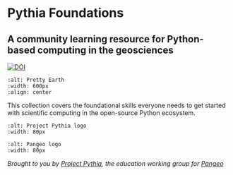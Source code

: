 # Pythia Foundations

## A community learning resource for Python-based computing in the geosciences

[![DOI](https://zenodo.org/badge/338145160.svg)](https://zenodo.org/badge/latestdoi/338145160)

```{image} images/pretty-earth.png
:alt: Pretty Earth
:width: 600px
:align: center
```

This collection covers the foundational skills everyone needs to get started with scientific computing in the open-source Python ecosystem.

```{image} images/logos/ProjectPythia_Logo_Final-01-Blue.svg
:alt: Project Pythia logo
:width: 80px
```
```{image} https://raw.githubusercontent.com/pangeo-data/pangeo/master/docs/_static/small_e_logo_cropped.png
:alt: Pangeo logo
:width: 80px
```
_Brought to you by [Project Pythia](https://projectpythia.org), the education working group for [Pangeo](https://pangeo.io)_ 

